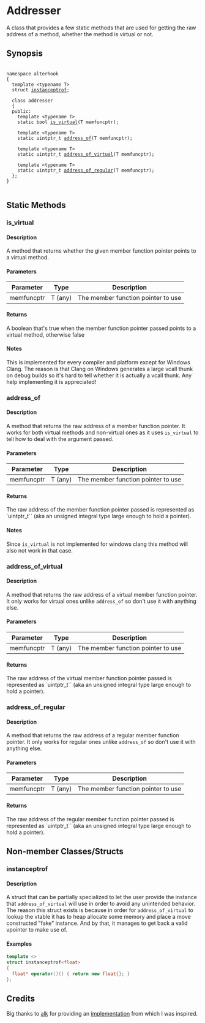 # Addresser

A class that provides a few static methods that are used for getting the raw address of a method, whether the method is virtual or not.

## Synopsis

<pre>
 <code>
namespace alterhook
{
  template &lt;typename T&gt;
  struct <a href="#instanceptrof">instanceptrof</a>;

  class addresser
  {
  public:
    template &lt;typename T&gt;
    static bool <a href="#is_virtual">is_virtual</a>(T memfuncptr);

    template &lt;typename T&gt;
    static uintptr_t <a href="#address_of">address_of</a>(T memfuncptr);

    template &lt;typename T&gt;
    static uintptr_t <a href="#address_of_virtual">address_of_virtual</a>(T memfuncptr);

    template &lt;typename T&gt;
    static uintptr_t <a href="#address_of_regular">address_of_regular</a>(T memfuncptr);
  };
}
 </code>
</pre>

## Static Methods

### is_virtual

#### Description

A method that returns whether the given member function pointer points to a virtual method.

#### Parameters

| Parameter | Type | Description |
| --- | --- | --- |
| memfuncptr | T (any) | The member function pointer to use |

#### Returns

A boolean that's true when the member function pointer passed points to a virtual method, otherwise false

#### Notes

This is implemented for every compiler and platform except for Windows Clang. The reason is that Clang on Windows generates a large vcall thunk on debug builds so it's hard to tell whether it is actually a vcall thunk. Any help implementing it is appreciated!

### address_of

#### Description

A method that returns the raw address of a member function pointer. It works for both virtual methods and non-virtual ones as it uses `is_virtual` to tell how to deal with the argument passed.

#### Parameters

| Parameter | Type | Description |
| --- | --- | --- |
| memfuncptr | T (any) | The member function pointer to use |

#### Returns

The raw address of the member function pointer passed is represented as `uintptr_t`` (aka an unsigned integral type large enough to hold a pointer).

#### Notes

Since `is_virtual` is not implemented for windows clang this method will also not work in that case.

### address_of_virtual

#### Description

A method that returns the raw address of a virtual member function pointer. It only works for virtual ones unlike `address_of` so don't use it with anything else.

#### Parameters

| Parameter | Type | Description |
| --- | --- | --- |
| memfuncptr | T (any) | The member function pointer to use |

#### Returns

The raw address of the virtual member function pointer passed is represented as `uintptr_t`` (aka an unsigned integral type large enough to hold a pointer).

### address_of_regular

#### Description

A method that returns the raw address of a regular member function pointer. It only works for regular ones unlike `address_of` so don't use it with anything else.

#### Parameters

| Parameter | Type | Description |
| --- | --- | --- |
| memfuncptr | T (any) | The member function pointer to use |

#### Returns

The raw address of the regular member function pointer passed is represented as `uintptr_t`` (aka an unsigned integral type large enough to hold a pointer).

## Non-member Classes/Structs

### instanceptrof

#### Description

A struct that can be partially specialized to let the user provide the instance that `address_of_virtual` will use in order to avoid any unintended behavior. The reason this struct exists is because in order for `address_of_virtual` to lookup the vtable it has to heap allocate some memory and place a move constructed "fake" instance. And by that, it manages to get back a valid vpointer to make use of.

#### Examples

```cpp
template <>
struct instanceptrof<float>
{
  float* operator()() { return new float{}; }
};
```

## Credits

Big thanks to [alk](https://github.com/altalk23) for providing an [implementation](https://gist.github.com/altalk23/29b97969e9f0624f783b673f6c1cd279) from which I was inspired.
